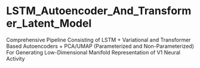 # LSTM_Autoencoder_And_Transformer_Latent_Model
Comprehensive Pipeline Consisting of LSTM + Variational and Transformer Based Autoencoders + PCA/UMAP (Parameterized and Non-Parameterized) For Generating Low-Dimensional Manifold Representation of V1 Neural Activity
